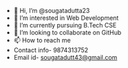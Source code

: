 - 👋 Hi, I’m @sougatadutta23
- 👀 I’m interested in Web Development 
- 🌱 I’m currently pursuing B.Tech CSE
- 💞️ I’m looking to collaborate on GitHub
- 📫 How to reach me 
- Contact info- 9874313752
- Email id- sougatadutt43@gmail.com

<!---
sougatadutta23/sougatadutta23 is a ✨ special ✨ repository because its `README.md` (this file) appears on your GitHub profile.
You can click the Preview link to take a look at your changes.
--->
